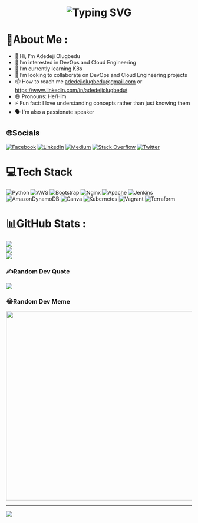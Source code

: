 <div align="center">
    <h1>
        <img src="https://readme-typing-svg.herokuapp.com?font=Jetbrains+mono&size=40&duration=3000&color=33FF33&center=true&vCenter=true&width=435&lines=Hey+There+👋..;..I'm+Deji..;..This+is..;..my+Github..;" alt="Typing SVG"/>
    </h1>
</div>

# 💫About Me :
- 👋 Hi, I’m Adedeji Olugbedu
- 👀 I’m interested in DevOps and Cloud Engineering
- 🌱 I’m currently learning K8s
- 💞️ I’m looking to collaborate on DevOps and Cloud Engineering projects
- 📫 How to reach me adedejiolugbedu@gmail.com or https://www.linkedin.com/in/adedejiolugbedu/
- 😄 Pronouns: He/Him
- ⚡ Fun fact: I love understanding concepts rather than just knowing them
- 🗣 I'm also a passionate speaker

## 🌐Socials
[![Facebook](https://img.shields.io/badge/Facebook-%231877F2.svg?logo=Facebook&logoColor=white)](https://facebook.com/olugbedu.adedeji) [![LinkedIn](https://img.shields.io/badge/LinkedIn-%230077B5.svg?logo=linkedin&logoColor=white)](https://linkedin.com/in/adedejiolugbedu) [![Medium](https://img.shields.io/badge/Medium-12100E?logo=medium&logoColor=white)](https://medium.com/@adedejiolugbedu) [![Stack Overflow](https://img.shields.io/badge/-Stackoverflow-FE7A16?logo=stack-overflow&logoColor=white)](https://stackoverflow.com/users/25493580) [![Twitter](https://img.shields.io/badge/Twitter-%231DA1F2.svg?logo=Twitter&logoColor=white)](https://twitter.com/dejiolugbedu) 

# 💻Tech Stack
![Python](https://img.shields.io/badge/python-3670A0?style=for-the-badge&logo=python&logoColor=ffdd54) ![AWS](https://img.shields.io/badge/AWS-%23FF9900.svg?style=for-the-badge&logo=amazon-aws&logoColor=white) ![Bootstrap](https://img.shields.io/badge/bootstrap-%23563D7C.svg?style=for-the-badge&logo=bootstrap&logoColor=white) ![Nginx](https://img.shields.io/badge/nginx-%23009639.svg?style=for-the-badge&logo=nginx&logoColor=white) ![Apache](https://img.shields.io/badge/apache-%23D42029.svg?style=for-the-badge&logo=apache&logoColor=white) ![Jenkins](https://img.shields.io/badge/jenkins-%232C5263.svg?style=for-the-badge&logo=jenkins&logoColor=white) ![AmazonDynamoDB](https://img.shields.io/badge/Amazon%20DynamoDB-4053D6?style=for-the-badge&logo=Amazon%20DynamoDB&logoColor=white) ![Canva](https://img.shields.io/badge/Canva-%2300C4CC.svg?style=for-the-badge&logo=Canva&logoColor=white) ![Kubernetes](https://img.shields.io/badge/kubernetes-%23326ce5.svg?style=for-the-badge&logo=kubernetes&logoColor=white) ![Vagrant](https://img.shields.io/badge/vagrant-%231563FF.svg?style=for-the-badge&logo=vagrant&logoColor=white) ![Terraform](https://img.shields.io/badge/terraform-%235835CC.svg?style=for-the-badge&logo=terraform&logoColor=white)
# 📊GitHub Stats :
![](https://github-readme-stats.vercel.app/api?username=olugbedu&theme=blueberry&hide_border=false&include_all_commits=false&count_private=true)<br/>
![](https://github-readme-streak-stats.herokuapp.com/?user=olugbedu&theme=blueberry&hide_border=false)<br/>
![](https://github-readme-stats.vercel.app/api/top-langs/?username=olugbedu&theme=blueberry&hide_border=false&include_all_commits=false&count_private=true&layout=compact)

### ✍️Random Dev Quote
![](https://quotes-github-readme.vercel.app/api?type=horizontal&theme=radical)

### 😂Random Dev Meme
<img src="https://random-memer.herokuapp.com/" width="512px"/>

---
[![](https://visitcount.itsvg.in/api?id=olugbedu&icon=0&color=0)](https://visitcount.itsvg.in)

